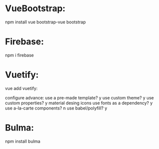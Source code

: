 # VueBootstrap:

npm install vue bootstrap-vue bootstrap

# Firebase:

npm i firebase

# Vuetify:

vue add vuetify: 

configure advance:
	use a pre-made template? y
	use custom theme? y
	use custom properties? y
	material desing icons
	use fonts as a dependency? y
	use a-la-carte components? n
	use babel/polyfill? y


# Bulma:

npm install bulma

